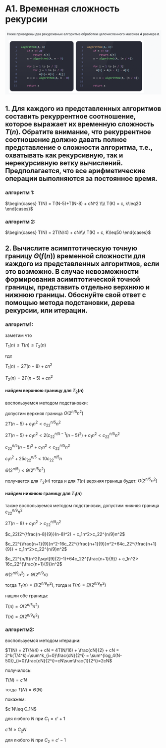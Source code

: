 <script type="text/javascript"
  src="https://cdnjs.cloudflare.com/ajax/libs/mathjax/2.7.0/MathJax.js?config=TeX-AMS_CHTML">
</script>
<script type="text/x-mathjax-config">
  MathJax.Hub.Config({
    tex2jax: {
      inlineMath: [['$','$'], ['\\(','\\)']],
      processEscapes: true},
      jax: ["input/TeX","input/MathML","input/AsciiMath","output/CommonHTML"],
      extensions: ["tex2jax.js","mml2jax.js","asciimath2jax.js","MathMenu.js","MathZoom.js","AssistiveMML.js", "[Contrib]/a11y/accessibility-menu.js"],
      TeX: {
      extensions: ["AMSmath.js","AMSsymbols.js","noErrors.js","noUndefined.js"],
      equationNumbers: {
      autoNumber: "AMS"
      }
    }
  });
</script>


# A1. Временная сложность рекурсии

![alt text](assets/image.png)

## 1. Для каждого из представленных алгоритмов составить рекуррентное соотношение, которое выражает их временную сложность $T(n)$. Обратите внимание, что рекуррентное соотношение должно давать полное представление о сложности алгоритма, т.е., охватывать как рекурсивную, так и нерекурсивную ветку вычислений. Предполагается, что все арифметические операции выполняются за постоянное время.


### алгоритм 1:

$\begin{cases}
T(N) = T(N-5)+T(N-8) + сN^2 \\\\
T(K) = с, k\leq20
\end{cases}$

### алгоритм 2:

$\begin{cases}
T(N) = 2T(N/4) + сN\\\\
T(K) = с, K\leq50
\end{cases}$

## 2. Вычислите асимптотическую точную границу $Θ(f(n))$ временной сложности для каждого из представленных алгоритмов, если это возможно. В случае невозможности формирования асимптотической точной границы, представить отдельно верхнюю и нижнюю границы. Обоснуйте свой ответ с помощью метода подстановки, дерева рекурсии, или итерации.

### алгоритм1:

заметим что

$T_1(n)\leq T(n) \leq T_2(n)$

где

$T_1(n)=2T(n-8)+cn^2$

$T_2(n) = 2T(n-5)+cn^2$

#### найдем верхнюю границу для $T_2(n)$

воспользуемся методом подстановки:

допустим верхняя граница $O(2^{n/5}n^2)$

$2T(n-5)+c_1n^2<c_22^{n/5}n^2$

$2T(n-5)+c_1n^2<2(c_22^{n/5-1}(n-5)^2) + c_1n^2<c_22^{n/5}n^2$

$c_22^{n/5}(n-5)^2+c_1n^2<c_22^{n/5}n^2$

$c_1n^2 + 25c_22^{n/5}<10c_22^{n/5}n$

$\Theta(2^{n/5})<\Theta(2^{n/5}n^2)$

получается для $T_2(n)$ тогда и для $T(n)$ верхняя граница будет:  $O(2^{n/5}n^2)$

#### найдем нижнюю границу для $T_1(n)$

также воспользуемся методом подстановки, допустим нижняя граница $c_22^{n/9}n^2$

$2T(n-8)+c_1n^2>c_22^{n/9}n^2$

$c_22(2^{\frac{n-8}{9}}(n-8)^2) + c_1n^2>c_22^{n/9}n^2$

$c_22^{\frac{n+1}{9}}n^2-16c_22^{\frac{n+1}{9}}n^2+64c_22^{\frac{n+1}{9}} + c_1n^2>c_22^{n/9}n^2$

$c_22^{n/9}n^2(\sqrt[9]{2}-1)+64c_22^{\frac{n+1}{9}} + c_1n^2> 16c_22^{\frac{n+1}{9}}n^2$

$\Theta(2^{n/9}n^2)>\Theta(2^{n/9}n)$

тогда $T_1(n) = \Omega(2^{n/9}n^2)$, тогда и $T(n) = \Omega(2^{n/9}n^2)$

нашли обе границы:

$T(n) = O(2^{n/5}n^2)$

$T(n) = \Omega(2^{n/9}n^2)$


### алгоритм2:

воспользуемся методом итерации:

$T(N) = 2T(N/4) + cN = 4T(N/16) + \frac{cN}{2} + cN = 2^k(T/4^k)+\sum^k_{i=0}\frac{cN}{2^i} = \sum^{log_4(N-50)}_{i=0}\frac{cN}{2^i}=cN\sum\frac{1}{2^i}=2cN$

получилось:

$T(N) = c'N$

тогда $T(N) = \Theta(N)$

покажем:

$c`N\leq C_1N$

для любого $N$ при $C_1 = c'+1$

$c'N\geq C_2N$

для любого $N$ при $C_2 = c'-1$
